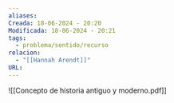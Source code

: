 ```yaml
---
aliases: 
Creada: 18-06-2024 - 20:20
Modificada: 18-06-2024 - 20:21
tags:
  - problema/sentido/recurso
relacion:
  - "[[Hannah Arendt]]"
URL:
---
```



![[Concepto de historia antiguo y moderno.pdf]]